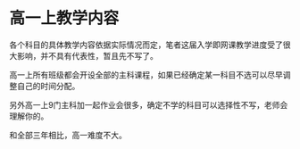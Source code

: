 # 高一上教学内容

各个科目的具体教学内容依据实际情况而定，笔者这届入学即网课教学进度受了很大影响，并不具有代表性，暂且先不写了。

高一上所有班级都会开设全部的主科课程，如果已经确定某一科目不选可以尽早调整自己的时间分配。

另外高一上9门主科加一起作业会很多，确定不学的科目可以选择性不写，老师会理解你的。

和全部三年相比，高一难度不大。
